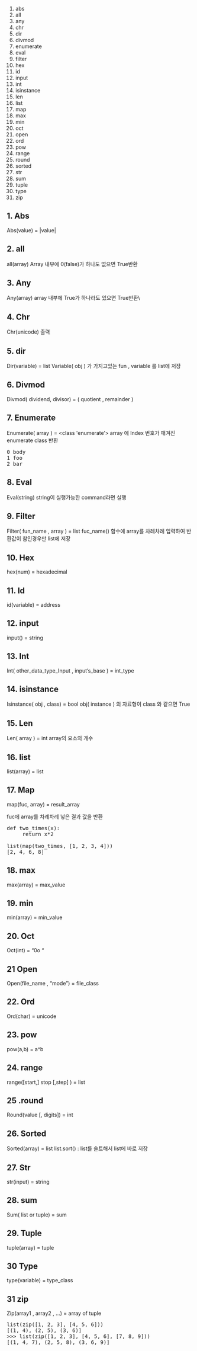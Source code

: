 1. abs
2. all
3. any
4. chr
5. dir
6. divmod
7. enumerate
8. eval
9. filter
10. hex
11. id
12. input
13. int
14. isinstance
15. len
16. list
17. map
18. max
19. min
20. oct
21. open
22. ord
23. pow
24. range
25. round
26. sorted
27. str
28. sum
29. tuple
30. type
31. zip


## 1. Abs
Abs(value) = |value|

## 2. all
all(array)
Array 내부에 0(false)가 하나도 없으면 True반환

## 3. Any
Any(array)
array 내부에 True가 하나라도 있으면 True반환\

## 4. Chr
Chr(unicode) 출력

## 5. dir
Dir(variable) = list
Variable( obj ) 가 가지고있는 fun , variable 를 list에 저장

## 6. Divmod
Divmod( dividend, divisor) = ( quotient , remainder )

## 7. Enumerate
Enumerate( array ) = <class 'enumerate’> 
array 에 Index 번호가 매겨진 enumerate class 반환

<pre>
0 body
1 foo
2 bar
</pre>

## 8. Eval

Eval(string)
string이 실행가능한 command라면 실행

## 9. Filter
Filter( fun_name , array ) = list
fuc_name() 함수에 array를 차례차례 입력하여 반환값이 참인경우만 list에 저장

## 10. Hex
hex(num) = hexadecimal

## 11. Id
id(variable) = address

## 12. input
input() = string

## 13. Int
Int( other_data_type_Input , input’s_base  ) = int_type

## 14. isinstance
Isinstance( obj , class) = bool
obj( instance ) 의 자료형이 class 와 같으면 True

## 15. Len
Len( array ) = int 
array의 요소의 개수 

## 16. list
list(array) = list

## 17. Map


map(fuc, array) = result_array

fuc에 array를 차례차례 넣은 결과 값을 반환


<pre>
def two_times(x): 
     return x*2

list(map(two_times, [1, 2, 3, 4]))
[2, 4, 6, 8]
</pre>

## 18. max
max(array) = max_value

## 19. min
min(array) = min_value

## 20. Oct
Oct(int) = “0o “

## 21 Open
Open(file_name , “mode”)  = file_class

## 22. Ord
Ord(char) = unicode

## 23. pow
pow(a,b) = a^b

## 24. range
range([start,] stop [,step] ) = list

## 25 .round 
Round(value [,  digits]) = int

## 26. Sorted
Sorted(array) = list 
list.sort() : list를 솔트해서 list에 바로 저장

## 27. Str
str(input) = string

## 28. sum
Sum( list or tuple) = sum

## 29. Tuple
tuple(array) = tuple

## 30 Type
type(variable) = type_class

## 31 zip
Zip(array1 , array2 , …) = array of tuple 

<pre>
list(zip([1, 2, 3], [4, 5, 6]))
[(1, 4), (2, 5), (3, 6)]
>>> list(zip([1, 2, 3], [4, 5, 6], [7, 8, 9]))
[(1, 4, 7), (2, 5, 8), (3, 6, 9)]
</pre>


